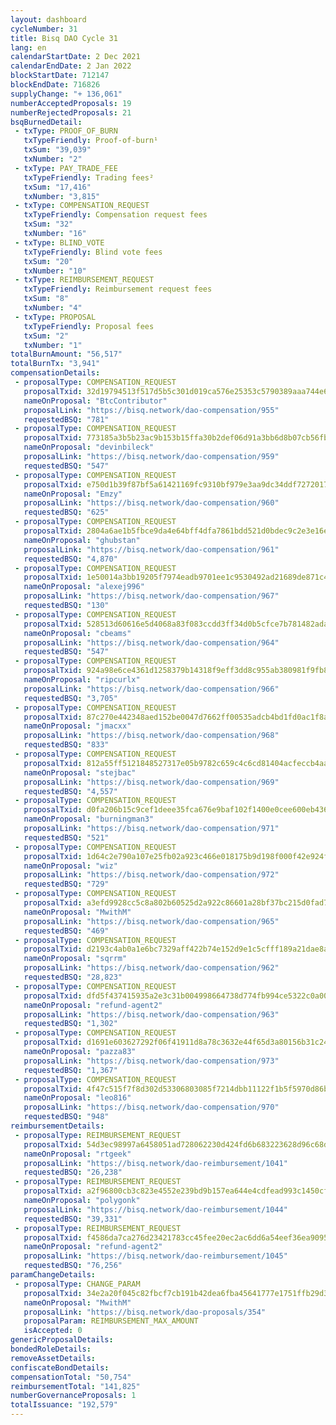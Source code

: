 ```yaml
---
layout: dashboard
cycleNumber: 31
title: Bisq DAO Cycle 31
lang: en
calendarStartDate: 2 Dec 2021
calendarEndDate: 2 Jan 2022
blockStartDate: 712147
blockEndDate: 716826
supplyChange: "+ 136,061"
numberAcceptedProposals: 19
numberRejectedProposals: 21
bsqBurnedDetail:
 - txType: PROOF_OF_BURN
   txTypeFriendly: Proof-of-burn¹
   txSum: "39,039"
   txNumber: "2"
 - txType: PAY_TRADE_FEE
   txTypeFriendly: Trading fees²
   txSum: "17,416"
   txNumber: "3,815"
 - txType: COMPENSATION_REQUEST
   txTypeFriendly: Compensation request fees
   txSum: "32"
   txNumber: "16"
 - txType: BLIND_VOTE
   txTypeFriendly: Blind vote fees
   txSum: "20"
   txNumber: "10"
 - txType: REIMBURSEMENT_REQUEST
   txTypeFriendly: Reimbursement request fees
   txSum: "8"
   txNumber: "4"
 - txType: PROPOSAL
   txTypeFriendly: Proposal fees
   txSum: "2"
   txNumber: "1"
totalBurnAmount: "56,517"
totalBurnTx: "3,941"
compensationDetails: 
 - proposalType: COMPENSATION_REQUEST
   proposalTxid: 32d19794513f517d5b5c301d019ca576e25353c5790389aaa744e6d077a76b34
   nameOnProposal: "BtcContributor"
   proposalLink: "https://bisq.network/dao-compensation/955"
   requestedBSQ: "781"
 - proposalType: COMPENSATION_REQUEST
   proposalTxid: 773185a3b5b23ac9b153b15ffa30b2def06d91a3bb6d8b07cb56fb105f0b90f6
   nameOnProposal: "devinbileck"
   proposalLink: "https://bisq.network/dao-compensation/959"
   requestedBSQ: "547"
 - proposalType: COMPENSATION_REQUEST
   proposalTxid: e750d1b39f87bf5a61421169fc9310bf979e3aa9dc34ddf7272017b38e358dd6
   nameOnProposal: "Emzy"
   proposalLink: "https://bisq.network/dao-compensation/960"
   requestedBSQ: "625"
 - proposalType: COMPENSATION_REQUEST
   proposalTxid: 2804a6ae1b5fbce9da4e64bff4dfa7861bdd521d0bdec9c2e3e16e3800ce4fe3
   nameOnProposal: "ghubstan"
   proposalLink: "https://bisq.network/dao-compensation/961"
   requestedBSQ: "4,870"
 - proposalType: COMPENSATION_REQUEST
   proposalTxid: 1e50014a3bb19205f7974eadb9701ee1c9530492ad21689de871c4abdc26468d
   nameOnProposal: "alexej996"
   proposalLink: "https://bisq.network/dao-compensation/967"
   requestedBSQ: "130"
 - proposalType: COMPENSATION_REQUEST
   proposalTxid: 528513d60616e5d4068a83f083ccdd3ff34d0b5cfce7b781482ada1b178e19b5
   nameOnProposal: "cbeams"
   proposalLink: "https://bisq.network/dao-compensation/964"
   requestedBSQ: "547"
 - proposalType: COMPENSATION_REQUEST
   proposalTxid: 924a98e6ce4361d1258379b14318f9eff3dd8c955ab380981f9fb8a704238d60
   nameOnProposal: "ripcurlx"
   proposalLink: "https://bisq.network/dao-compensation/966"
   requestedBSQ: "3,705"
 - proposalType: COMPENSATION_REQUEST
   proposalTxid: 87c270e442348aed152be0047d7662ff00535adcb4bd1fd0ac1f8a7873f7684a
   nameOnProposal: "jmacxx"
   proposalLink: "https://bisq.network/dao-compensation/968"
   requestedBSQ: "833"
 - proposalType: COMPENSATION_REQUEST
   proposalTxid: 812a55ff5121848527317e05b9782c659c4c6cd81404acfeccb4aacf524f4b53
   nameOnProposal: "stejbac"
   proposalLink: "https://bisq.network/dao-compensation/969"
   requestedBSQ: "4,557"
 - proposalType: COMPENSATION_REQUEST
   proposalTxid: d0fa206b15c9cef1deee35fca676e9baf102f1400e0cee600eb4368f5bfdccaf
   nameOnProposal: "burningman3"
   proposalLink: "https://bisq.network/dao-compensation/971"
   requestedBSQ: "521"
 - proposalType: COMPENSATION_REQUEST
   proposalTxid: 1d64c2e790a107e25fb02a923c466e018175b9d198f000f42e924f8abb2af3cb
   nameOnProposal: "wiz"
   proposalLink: "https://bisq.network/dao-compensation/972"
   requestedBSQ: "729"
 - proposalType: COMPENSATION_REQUEST
   proposalTxid: a3efd9928cc5c8a802b60525d2a922c86601a28bf37bc215d0fad7aaa52f0a55
   nameOnProposal: "MwithM"
   proposalLink: "https://bisq.network/dao-compensation/965"
   requestedBSQ: "469"
 - proposalType: COMPENSATION_REQUEST
   proposalTxid: d2193c4ab0a1e6bc7329aff422b74e152d9e1c5cfff189a21dae8a3202a15eb1
   nameOnProposal: "sqrrm"
   proposalLink: "https://bisq.network/dao-compensation/962"
   requestedBSQ: "28,823"
 - proposalType: COMPENSATION_REQUEST
   proposalTxid: dfd5f437415935a2e3c31b004998664738d774fb994ce5322c0a00ce5f562624
   nameOnProposal: "refund-agent2"
   proposalLink: "https://bisq.network/dao-compensation/963"
   requestedBSQ: "1,302"
 - proposalType: COMPENSATION_REQUEST
   proposalTxid: d1691e603627292f06f41911d8a78c3632e44f65d3a80156b31c24381fce9de5
   nameOnProposal: "pazza83"
   proposalLink: "https://bisq.network/dao-compensation/973"
   requestedBSQ: "1,367"
 - proposalType: COMPENSATION_REQUEST
   proposalTxid: 4f47c515f7f8d302d53306803085f7214dbb11122f1b5f5970d86b72475fb05b
   nameOnProposal: "leo816"
   proposalLink: "https://bisq.network/dao-compensation/970"
   requestedBSQ: "948"
reimbursementDetails: 
 - proposalType: REIMBURSEMENT_REQUEST
   proposalTxid: 54d3ec98997a6458051ad728062230d424fd6b683223628d96c68d521289ff3c
   nameOnProposal: "rtgeek"
   proposalLink: "https://bisq.network/dao-reimbursement/1041"
   requestedBSQ: "26,238"
 - proposalType: REIMBURSEMENT_REQUEST
   proposalTxid: a2f96800cb3c823e4552e239bd9b157ea644e4cdfead993c1450cfbf7884d26e
   nameOnProposal: "polygonk"
   proposalLink: "https://bisq.network/dao-reimbursement/1044"
   requestedBSQ: "39,331"
 - proposalType: REIMBURSEMENT_REQUEST
   proposalTxid: f4586da7ca276d23421783cc45fee20ec2ac6dd6a54eef36ea9095c5c7717976
   nameOnProposal: "refund-agent2"
   proposalLink: "https://bisq.network/dao-reimbursement/1045"
   requestedBSQ: "76,256"
paramChangeDetails: 
 - proposalType: CHANGE_PARAM
   proposalTxid: 34e2a20f045c82fbcf7cb191b42dea6fba45641777e1751ffb29d3981c4bf413
   nameOnProposal: "MwithM"
   proposalLink: "https://bisq.network/dao-proposals/354"
   proposalParam: REIMBURSEMENT_MAX_AMOUNT
   isAccepted: 0
genericProposalDetails: 
bondedRoleDetails: 
removeAssetDetails: 
confiscateBondDetails: 
compensationTotal: "50,754"
reimbursementTotal: "141,825"
numberGovernanceProposals: 1
totalIssuance: "192,579"
---
```

